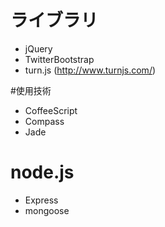 # ライブラリ
* jQuery
* TwitterBootstrap
* turn.js (http://www.turnjs.com/)

#使用技術
* CoffeeScript
* Compass
* Jade

# node.js
* Express
* mongoose
